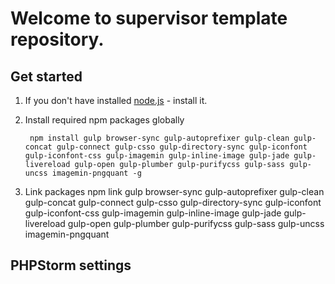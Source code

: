 # Welcome to supervisor template repository.

## Get started
1. If you don't have installed [node.js](https://nodejs.org/) - install it.
2. Install required npm packages globally

        npm install gulp browser-sync gulp-autoprefixer gulp-clean gulp-concat gulp-connect gulp-csso gulp-directory-sync gulp-iconfont gulp-iconfont-css gulp-imagemin gulp-inline-image gulp-jade gulp-livereload gulp-open gulp-plumber gulp-purifycss gulp-sass gulp-uncss imagemin-pngquant -g

3. Link packages
        npm link gulp browser-sync gulp-autoprefixer gulp-clean gulp-concat gulp-connect gulp-csso gulp-directory-sync gulp-iconfont gulp-iconfont-css gulp-imagemin gulp-inline-image gulp-jade gulp-livereload gulp-open gulp-plumber gulp-purifycss gulp-sass gulp-uncss imagemin-pngquant



## PHPStorm settings